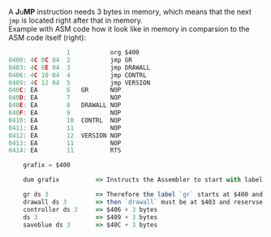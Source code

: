 A **J**u**MP** instruction needs 3 bytes in memory, which means that the next `jmp` is located right after that in memory.  
Example with ASM code how it look like in memory in comparsion to the ASM code itself (right):

```js
                1           org $400
0400: 4C 0C 04	2           jmp GR
0403: 4C 0E 04	3           jmp DRAWALL
0406: 4C 10 04	4           jmp CONTRL
0409: 4C 12 04	5           jmp VERSION
040C: EA        6   GR      NOP
040D: EA        7           NOP
040E: EA        8   DRAWALL NOP
040F: EA        9           NOP
0410: EA        10  CONTRL  NOP
0411: EA        11          NOP
0412: EA        12  VERSION	NOP
0413: EA        11          NOP
0414: EA        11          RTS

```

```js
    grafix = $400

    dum grafix          => Instructs the Assembler to start with label values at a given index of $400

    gr ds 3             => Therefore the label `gr` starts at $400 and reservse 3 bytes of memory
    drawall ds 3        => then `drawall` must be at $403 and reservse 3 bytes of memory
    controller ds 3     => $406 + 3 bytes
    ds 3                => $409 + 3 bytes
    saveblue ds 3       => $40C + 3 bytes
```
